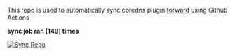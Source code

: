 This repo is used to automatically sync coredns plugin [forward](https://github.com/QZLin/forward) using Github Actions

**sync job ran [149] times**

[![Sync Repo](https://github.com/QZLin/coredns-extract/actions/workflows/sync.yaml/badge.svg)](https://github.com/QZLin/coredns-extract/actions/workflows/sync.yaml)
